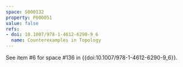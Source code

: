 ```yaml
---
space: S000132
property: P000051
value: false
refs:
- doi: 10.1007/978-1-4612-6290-9_6
  name: Counterexamples in Topology
---
```


See item #6 for space #136 in {{doi:10.1007/978-1-4612-6290-9_6}}.
